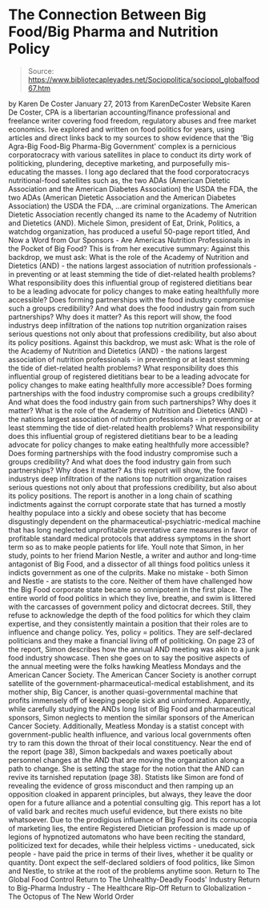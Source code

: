 # The Connection Between Big Food/Big Pharma and Nutrition Policy

> Source: https://www.bibliotecapleyades.net/Sociopolitica/sociopol_globalfood67.htm

by Karen De Coster
January 27, 2013 from KarenDeCoster Website
Karen De Coster, CPA is a libertarian accounting/finance professional and freelance writer covering food freedom, regulatory abuses and free market economics.
Ive explored and written on food politics for years, using articles and direct links back to my sources to show evidence that the 'Big Agra-Big Food-Big Pharma-Big Government' complex is a pernicious corporatocracy with various satellites in place to conduct its dirty work of politicking, plundering, deceptive marketing, and purposefully mis-educating the masses.
I long ago declared that the food corporatocracys nutritional-food satellites such as,
the two ADAs (American Dietetic Association and the American Diabetes Association) the USDA the FDA,
the two ADAs (American Dietetic Association and the American Diabetes Association)
the USDA
the FDA,
...are criminal organizations.
The American Dietetic Association recently changed its name to the Academy of Nutrition and Dietetics (AND).
Michele Simon, president of Eat, Drink, Politics, a watchdog organization, has produced a useful 50-page report titled, And Now a Word from Our Sponsors - Are Americas Nutrition Professionals in the Pocket of Big Food?
This is from her executive summary:
Against this backdrop, we must ask: What is the role of the Academy of Nutrition and Dietetics (AND) - the nations largest association of nutrition professionals - in preventing or at least stemming the tide of diet-related health problems? What responsibility does this influential group of registered dietitians bear to be a leading advocate for policy changes to make eating healthfully more accessible? Does forming partnerships with the food industry compromise such a groups credibility? And what does the food industry gain from such partnerships? Why does it matter? As this report will show, the food industrys deep infiltration of the nations top nutrition organization raises serious questions not only about that professions credibility, but also about its policy positions.
Against this backdrop, we must ask:
What is the role of the Academy of Nutrition and Dietetics (AND) - the nations largest association of nutrition professionals - in preventing or at least stemming the tide of diet-related health problems? What responsibility does this influential group of registered dietitians bear to be a leading advocate for policy changes to make eating healthfully more accessible? Does forming partnerships with the food industry compromise such a groups credibility? And what does the food industry gain from such partnerships? Why does it matter?
What is the role of the Academy of Nutrition and Dietetics (AND) - the nations largest association of nutrition professionals - in preventing or at least stemming the tide of diet-related health problems?
What responsibility does this influential group of registered dietitians bear to be a leading advocate for policy changes to make eating healthfully more accessible? Does forming partnerships with the food industry compromise such a groups credibility?
And what does the food industry gain from such partnerships? Why does it matter?
As this report will show, the food industrys deep infiltration of the nations top nutrition organization raises serious questions not only about that professions credibility, but also about its policy positions.
The report is another in a long chain of scathing indictments against the corrupt corporate state that has turned a mostly healthy populace into a sickly and obese society that has become disgustingly dependent on the pharmaceutical-psychiatric-medical machine that has long neglected unprofitable preventative care measures in favor of profitable standard medical protocols that address symptoms in the short term so as to make people patients for life.
Youll note that Simon, in her study, points to her friend Marion Nestle, a writer and author and long-time antagonist of Big Food, and a dissector of all things food politics unless it indicts government as one of the culprits.
Make no mistake - both Simon and Nestle - are statists to the core. Neither of them have challenged how the Big Food corporate state became so omnipotent in the first place.
The entire world of food politics in which they live, breathe, and swim is littered with the carcasses of government policy and dictocrat decrees.
Still, they refuse to acknowledge the depth of the food politics for which they claim expertise, and they consistently maintain a position that their roles are to influence and change policy. Yes, policy = politics.
They are self-declared politicians and they make a financial living off of politicking.
On page 23 of the report, Simon describes how the annual AND meeting was akin to a junk food industry showcase. Then she goes on to say the positive aspects of the annual meeting were the folks hawking Meatless Mondays and the American Cancer Society.
The American Cancer Society is another corrupt satellite of the government-pharmaceutical-medical establishment, and its mother ship, Big Cancer, is another quasi-governmental machine that profits immensely off of keeping people sick and uninformed.
Apparently, while carefully studying the ANDs long list of Big Food and pharmaceutical sponsors, Simon neglects to mention the similar sponsors of the American Cancer Society.
Additionally, Meatless Monday is a statist concept with government-public health influence, and various local governments often try to ram this down the throat of their local constituency.
Near the end of the report (page 38), Simon backpedals and waxes poetically about personnel changes at the AND that are moving the organization along a path to change. She is setting the stage for the notion that the AND can revive its tarnished reputation (page 38).
Statists like Simon are fond of revealing the evidence of gross misconduct and then ramping up an opposition cloaked in apparent principles, but always, they leave the door open for a future alliance and a potential consulting gig.
This report has a lot of valid bark and recites much useful evidence, but there exists no bite whatsoever.
Due to the prodigious influence of Big Food and its cornucopia of marketing lies, the entire Registered Dietician profession is made up of legions of hypnotized automatons who have been reciting the standard, politicized text for decades, while their helpless victims - uneducated, sick people - have paid the price in terms of their lives, whether it be quality or quantity.
Dont expect the self-declared soldiers of food politics, like Simon and Nestle, to strike at the root of the problems anytime soon.
Return to The Global Food Control
Return to The Unhealthy-Deadly Foods' Industry
Return to Big-Pharma Industry - The Healthcare Rip-Off
Return to Globalization - The Octopus of The New World Order

